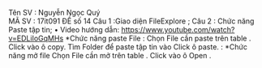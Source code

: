 Tên SV : Nguyễn Ngọc Quý  
MÃ SV : 17it091
ĐỀ số 14
Câu 1 :Giao diện FileExplore ;
Câu 2 : Chức năng Paste tập tin;
•	Video hướng dẫn: https://www.youtube.com/watch?v=EDLiIoGqMHs
*Chức năng paste File :
Chọn File cần paste trên table .
Click vào ô copy.
Tìm Folder để paste tập tin vào
Click ô paste.  :
*Chức năng mở file
Chọn File cần mở trên table .
Click vào ô Open .


